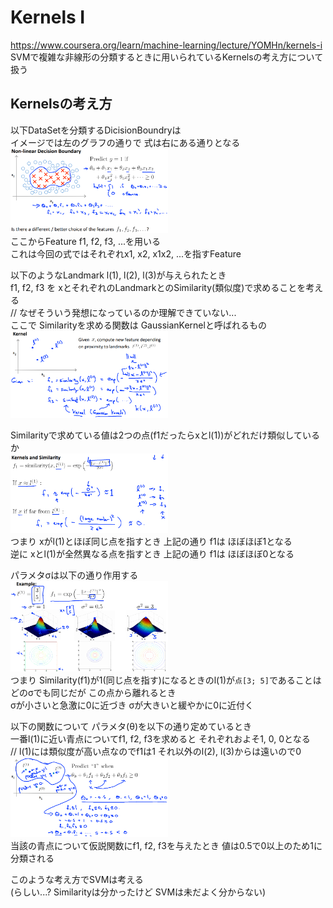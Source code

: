 # Kernels I
https://www.coursera.org/learn/machine-learning/lecture/YOMHn/kernels-i  
SVMで複雑な非線形の分類するときに用いられているKernelsの考え方について扱う  

## Kernelsの考え方
以下DataSetを分類するDicisionBoundryは  
イメージでは左のグラフの通りで 式は右にある通りとなる  
<img src="../../img/07_04_non_linear_decision_boundry.png" width=50% >  
ここからFeature f1, f2, f3, ...を用いる  
これは今回の式ではそれぞれx1, x2, x1x2, ...を指すFeature  

以下のようなLandmark l(1), l(2), l(3)が与えられたとき  
f1, f2, f3 を xとそれぞれのLandmarkとのSimilarity(類似度)で求めることを考える  
// なぜそういう発想になっているのか理解できていない...  
ここで Similarityを求める関数は GaussianKernelと呼ばれるもの  
<img src="../../img/07_04_kernel.png" width=50% >  

Similarityで求めている値は2つの点(f1だったらxとl(1))がどれだけ類似しているか  
<img src="../../img/07_04_kernels_and_similarity.png" width=50% >  
つまり xがl(1)とほぼ同じ点を指すとき 上記の通り f1は ほぼほぼ1となる  
逆に xとl(1)が全然異なる点を指すとき 上記の通り f1は ほぼほぼ0となる  

パラメタσは以下の通り作用する  
<img src="../../img/07_04_sigma_example.png" width=50% >  
つまり Similarity(f1)が1(同じ点を指す)になるときのl(1)が`点[3; 5]`であることは  
どのσでも同じだが この点から離れるとき  
σが小さいと急激に0に近づき σが大きいと緩やかに0に近付く  

以下の関数について パラメタ(θ)を以下の通り定めているとき  
一番l(1)に近い青点についてf1, f2, f3を求めると それぞれおよそ1, 0, 0となる  
// l(1)には類似度が高い点なのでf1は1 それ以外のl(2), l(3)からは遠いので0  
<img src="../../img/07_04_example.png" width=50% >  
当該の青点について仮説関数にf1, f2, f3を与えたとき 値は0.5で0以上のため1に分類される  

このような考え方でSVMは考える  
(らしい...? Similarityは分かったけど SVMは未だよく分からない)  
